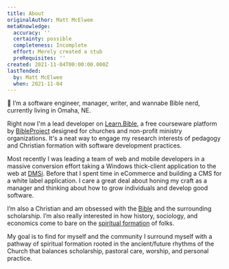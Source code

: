 ```yaml
---
title: About
originalAuthor: Matt McElwee
metaKnowledge:
  accuracy: ''
  certainty: possible
  completeness: Incomplete
  effort: Merely created a stub
  preRequisites: ''
created: 2021-11-04T00:00:00.000Z
lastTended:
  by: Matt McElwee
  when: 2021-11-04
---
```


👋 I’m a software engineer, manager, writer, and wannabe Bible nerd, currently living in Omaha, NE.

Right now I'm a lead developer on [Learn.Bible](https://learn.bible/), a free courseware platform by [BibleProject](https://bibleproject.com) designed for churches and non-profit ministry organizations. It's a neat way to engage my research interests of pedagogy and Christian formation with software development practices.

Most recently I was leading a team of web and mobile developers in a massive conversion effort taking a Windows thick-client application to the web at [DMSi](https://dmsi.com/). Before that I spent time in eCommerce and building a CMS for a white label application. I care a great deal about honing my craft as a manager and thinking about how to grow individuals and develop good software.

I’m also a Christian and am obsessed with the [Bible](/bible) and the surrounding scholarship. I’m also really interested in how history, sociology, and economics come to bare on the [spiritual formation](/formation) of folks.

My goal is to find for myself and the community I surround myself with a pathway of spiritual formation rooted in the ancient/future rhythms of the Church that balances scholarship, pastoral care, worship, and personal practice.
